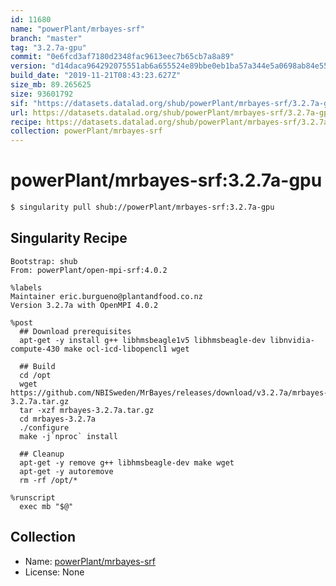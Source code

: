```yaml
---
id: 11680
name: "powerPlant/mrbayes-srf"
branch: "master"
tag: "3.2.7a-gpu"
commit: "0e6fcd3af7180d2348fac9613eec7b65cb7a8a89"
version: "d14daca964292075551ab6a655524e89bbe0eb1ba57a344e5a0698ab84e55dbb"
build_date: "2019-11-21T08:43:23.627Z"
size_mb: 89.265625
size: 93601792
sif: "https://datasets.datalad.org/shub/powerPlant/mrbayes-srf/3.2.7a-gpu/2019-11-21-0e6fcd3a-d14daca9/d14daca964292075551ab6a655524e89bbe0eb1ba57a344e5a0698ab84e55dbb.sif"
url: https://datasets.datalad.org/shub/powerPlant/mrbayes-srf/3.2.7a-gpu/2019-11-21-0e6fcd3a-d14daca9/
recipe: https://datasets.datalad.org/shub/powerPlant/mrbayes-srf/3.2.7a-gpu/2019-11-21-0e6fcd3a-d14daca9/Singularity
collection: powerPlant/mrbayes-srf
---
```


# powerPlant/mrbayes-srf:3.2.7a-gpu

```bash
$ singularity pull shub://powerPlant/mrbayes-srf:3.2.7a-gpu
```

## Singularity Recipe

```singularity
Bootstrap: shub
From: powerPlant/open-mpi-srf:4.0.2

%labels
Maintainer eric.burgueno@plantandfood.co.nz
Version 3.2.7a with OpenMPI 4.0.2

%post
  ## Download prerequisites
  apt-get -y install g++ libhmsbeagle1v5 libhmsbeagle-dev libnvidia-compute-430 make ocl-icd-libopencl1 wget
  
  ## Build
  cd /opt
  wget https://github.com/NBISweden/MrBayes/releases/download/v3.2.7a/mrbayes-3.2.7a.tar.gz
  tar -xzf mrbayes-3.2.7a.tar.gz
  cd mrbayes-3.2.7a
  ./configure
  make -j`nproc` install

  ## Cleanup
  apt-get -y remove g++ libhmsbeagle-dev make wget
  apt-get -y autoremove
  rm -rf /opt/*

%runscript
  exec mb "$@"
```

## Collection

 - Name: [powerPlant/mrbayes-srf](https://github.com/powerPlant/mrbayes-srf)
 - License: None


